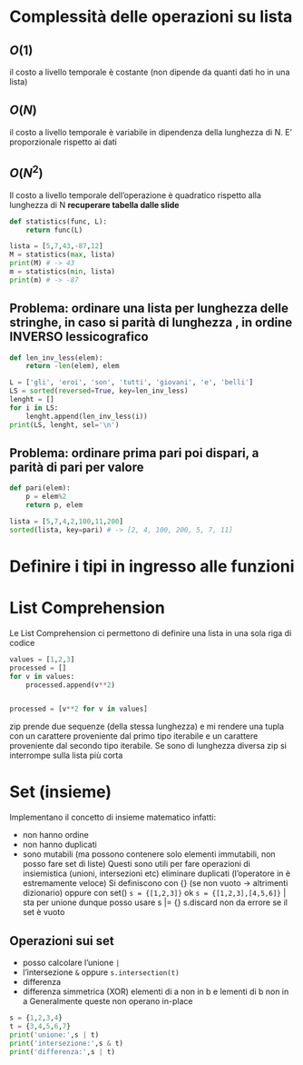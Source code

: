# Complessità delle operazioni su lista
## $O(1)$
il costo a livello temporale è costante (non dipende da quanti dati ho in una lista)
## $O(N)$
il costo a livello temporale è variabile in dipendenza della lunghezza di N. E’ proporzionale rispetto ai dati
## $O(N^2)$
Il costo a livello temporale dell’operazione è quadratico rispetto alla lunghezza di N
**recuperare tabella dalle slide**

```python
def statistics(func, L):
	return func(L)

lista = [5,7,43,-87,12]
M = statistics(max, lista)
print(M) # -> 43
m = statistics(min, lista)
print(m) # -> -87
```

## Problema: ordinare una lista per lunghezza delle stringhe, in caso si parità di lunghezza , in ordine INVERSO lessicografico

```python
def len_inv_less(elem):
	return -len(elem), elem

L = ['gli', 'eroi', 'son', 'tutti', 'giovani', 'e', 'belli']
LS = sorted(reversed=True, key=len_inv_less)
lenght = []
for i in LS:
	lenght.append(len_inv_less(i))
print(LS, lenght, sel='\n')
```

## Problema: ordinare prima pari poi dispari, a parità di pari per valore
```python
def pari(elem):
	p = elem%2
	return p, elem

lista = [5,7,4,2,100,11,200]
sorted(lista, key=pari) # -> [2, 4, 100, 200, 5, 7, 11]
```

# Definire i tipi in ingresso alle funzioni

# List Comprehension
Le List Comprehension ci permettono di definire una lista in una sola riga di codice
```python
values = [1,2,3]
processed = []
for v in values:
	processed.append(v**2)


processed = [v**2 for v in values]
```

zip prende due sequenze (della stessa lunghezza) e mi rendere una tupla con un carattere proveniente dal primo tipo iterabile e un carattere proveniente dal secondo tipo iterabile. Se sono di lunghezza diversa zip si interrompe sulla lista più corta

# Set (insieme)
Implementano il concetto di insieme matematico infatti:
- non hanno ordine
- non hanno duplicati
- sono mutabili (ma possono contenere solo elementi immutabili, non posso fare set di liste)
Questi sono utili per fare operazioni di insiemistica (unioni, intersezioni etc) eliminare duplicati (l’operatore in è estremamente veloce)
Si definiscono con {} (se non vuoto → altrimenti dizionario) oppure con set()
`s = {[1,2,3]}` ok
`s = {[1,2,3],[4,5,6]}`
| sta per unione 
dunque posso usare s |= {}
s.discard non da errore se il set è vuoto
## Operazioni sui set
- posso calcolare l’unione `|`
- l’intersezione `&` oppure `s.intersection(t)`
- differenza
- differenza simmetrica (XOR) elementi di a non in b e lementi di b non in a
Generalmente queste non operano in-place

```python
s = {1,2,3,4}
t = {3,4,5,6,7}
print('unione:',s | t)
print('intersezione:',s & t)
print('differenza:',s | t)
```

